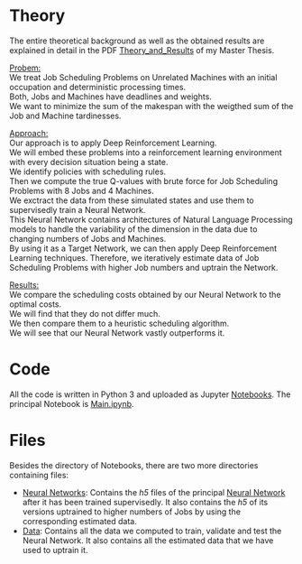# Theory

The entire theoretical background as well as the obtained results are explained in detail in the PDF [Theory_and_Results](https://github.com/Dieguinho1612/Job-Scheduling-Deep-Reinforcement-Learning/blob/main/Theory_and_Results.pdf) of my Master Thesis.

<ins>Probem:</ins><br>
We treat Job Scheduling Problems on Unrelated Machines with an initial occupation and deterministic processing times.<br>
Both, Jobs and Machines have deadlines and weights.<br>
We want to minimize the sum of the makespan with the weigthed sum of the Job and Machine tardinesses.<br>

<ins>Approach:</ins><br>
Our approach is to apply Deep Reinforcement Learning.<br>
We will embed these problems into a reinforcement learning environment with every decision situation being a state.<br>
We identify policies with scheduling rules.<br>
Then we compute the true Q-values with brute force for Job Scheduling Problems with 8 Jobs and 4 Machines.<br>
We exctract the data from these simulated states and use them to supervisedly train a Neural Network.<br>
This Neural Network contains architectures of Natural Language Processing models to handle the variability of the dimension in the data due to changing numbers of Jobs and Machines.<br>
By using it as a Target Network, we can then apply Deep Reinforcement Learning techniques.
Therefore, we iteratively estimate data of Job Scheduling Problems with higher Job numbers and uptrain the Network.<br>

<ins>Results:</ins><br>
We compare the scheduling costs obtained by our Neural Network to the optimal costs.<br>
We will find that they do not differ much.<br>
We then compare them to a heuristic scheduling algorithm.<br>
We will see that our Neural Network vastly outperforms it.<br>

# Code

All the code is written in Python 3 and uploaded as Jupyter [Notebooks](https://github.com/Dieguinho1612/Job-Scheduling-Deep-Reinforcement-Learning/tree/main/Notebooks). The principal Notebook is [Main.ipynb](https://github.com/Dieguinho1612/Job-Scheduling-Deep-Reinforcement-Learning/blob/main/Notebooks/Action_Pointer.ipynb).

# Files

Besides the directory of Notebooks, there are two more directories containing files:

- [Neural Networks](https://github.com/Dieguinho1612/Job-Scheduling-Deep-Reinforcement-Learning/tree/main/Neural_Networks): Contains the <i>h5</i> files of the principal [Neural Network](https://github.com/Dieguinho1612/Job-Scheduling-Deep-Reinforcement-Learning/blob/main/Neural_Networks/Neural_Network.h5) after it has been trained supervisedly. It also contains the <i>h5</i> of its versions uptrained to higher numbers of Jobs by using the corresponding estimated data.
- [Data](https://github.com/Dieguinho1612/Job-Scheduling-Deep-Reinforcement-Learning/tree/main/Data): Contains all the data we computed to train, validate and test the Neural Network. It also contains all the estimated data that we have used to uptrain it.

